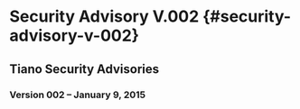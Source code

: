 # Security Advisory V.002 {#security-advisory-v-002}


## Tiano Security Advisories




### Version 002 – January 9, 2015

